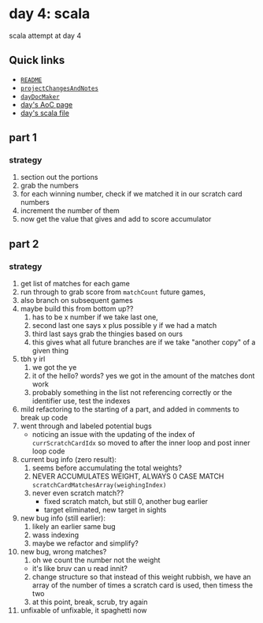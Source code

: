 # day 4: scala
  scala attempt at day 4
## Quick links
* [`README`](./README.md)
* [`projectChangesAndNotes`](./projectChangesAndNotes.md)
* [`dayDocMaker`](./dayDocMaker.md)
* [day's AoC page](https://adventofcode.com/2023/day/4)
* [day's scala file](../../src/main/scala/day4.scala)
## part 1
### strategy
1. section out the portions
2. grab the numbers
3. for each winning number, check if we matched it in our scratch card numbers
4. increment the number of them
5. now get the value that gives and add to score accumulator

## part 2
### strategy
1. get list of matches for each game
2. run through to grab score from `matchCount` future games,
3. also branch on subsequent games
4. maybe build this from bottom up??
    1. has to be x number if we take last one, 
    2. second last one says x plus possible y if we had a match
    3. third last says grab the thingies based on ours
    4. this gives what all future branches are if we take "another copy" of a given thing
5. tbh y irl
    1. we got the ye
    2. it of the hello? words? yes we got in the amount of the matches dont work
    3. probably something in the list not referencing correctly or the identifier use, test the indexes
6. mild refactoring to the starting of a part, and added in comments to break up code
7. went through and labeled potential bugs
    * noticing an issue with the updating of the index of `currScratchCardIdx` so moved to after the inner loop and post inner loop code
8. current bug info (zero result):
    1. seems before accumulating the total weights?
    2. NEVER ACCUMULATES WEIGHT, ALWAYS 0 CASE MATCH `scratchCardMatchesArray(weighingIndex)`
    3. never even scratch match??
        * fixed scratch match, but still 0, another bug earlier
        * target eliminated, new target in sights
9. new bug info (still earlier):
    1. likely an earlier same bug
    2. wass indexing
    3. maybe we refactor and simplify?
10. new bug, wrong matches?
    1. oh we count the number not the weight
      * it's like bruv can u read innit?
    2. change structure so that instead of this weight rubbish, we have an array of the number of times a scratch card is used, then timess the two
    3. at this point, break, scrub, try again
11. unfixable of unfixable, it spaghetti now
